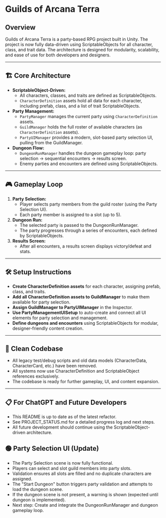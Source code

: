 # Guilds of Arcana Terra

## Overview
Guilds of Arcana Terra is a party-based RPG project built in Unity. The project is now fully data-driven using ScriptableObjects for all character, class, and trait data. The architecture is designed for modularity, scalability, and ease of use for both developers and designers.

---

## 🏗️ Core Architecture
- **ScriptableObject-Driven:**
  - All characters, classes, and traits are defined as ScriptableObjects.
  - `CharacterDefinition` assets hold all data for each character, including prefab, class, and a list of trait ScriptableObjects.
- **Party Management:**
  - `PartyManager` manages the current party using `CharacterDefinition` assets.
  - `GuildManager` holds the full roster of available characters (as `CharacterDefinition` assets).
  - `PartyUIManager` provides a modern, slot-based party selection UI, pulling from the GuildManager.
- **Dungeon Flow:**
  - `DungeonRunManager` handles the dungeon gameplay loop: party selection → sequential encounters → results screen.
  - Enemy parties and encounters are defined using ScriptableObjects.

---

## 🎮 Gameplay Loop
1. **Party Selection:**
   - Player selects party members from the guild roster (using the Party Selection UI).
   - Each party member is assigned to a slot (up to 5).
2. **Dungeon Run:**
   - The selected party is passed to the DungeonRunManager.
   - The party progresses through a series of encounters, each defined by ScriptableObjects.
3. **Results Screen:**
   - After all encounters, a results screen displays victory/defeat and stats.

---

## 🛠️ Setup Instructions
- **Create CharacterDefinition assets** for each character, assigning prefab, class, and traits.
- **Add all CharacterDefinition assets to GuildManager** to make them available for party selection.
- **Assign GuildManager to PartyUIManager** in the Inspector.
- **Use PartyManagementUISetup** to auto-create and connect all UI elements for party selection and management.
- **Define dungeons and encounters** using ScriptableObjects for modular, designer-friendly content creation.

---

## 🧹 Clean Codebase
- All legacy test/debug scripts and old data models (CharacterData, CharacterCard, etc.) have been removed.
- All systems now use CharacterDefinition and ScriptableObject references exclusively.
- The codebase is ready for further gameplay, UI, and content expansion.

---

## 📋 For ChatGPT and Future Developers
- This README is up to date as of the latest refactor.
- See PROJECT_STATUS.md for a detailed progress log and next steps.
- All future development should continue using the ScriptableObject-driven architecture. 

## 🟢 Party Selection UI (Update)
- The Party Selection scene is now fully functional.
- Players can select and slot guild members into party slots.
- Validation ensures all slots are filled and no duplicate characters are assigned.
- The "Start Dungeon" button triggers party validation and attempts to load the dungeon scene.
- If the dungeon scene is not present, a warning is shown (expected until dungeon is implemented).
- Next step: Create and integrate the DungeonRunManager and dungeon gameplay loop. 
